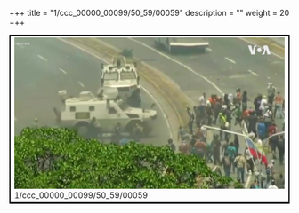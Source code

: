 +++
title = "1/ccc_00000_00099/50_59/00059"
description = ""
weight = 20
+++

<table style="border:2px solid black;max-width:800px;max-height:800px;" 
><tr><td>
<img class="center-fit-jpg"
src="/jpg_/aaa_20190430_NxaOmWaI8sI_00058.jpg">
1/ccc_00000_00099/50_59/00059
</img></td></tr></table>
